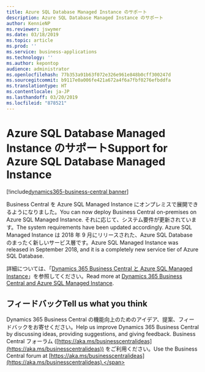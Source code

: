 ```yaml
---
title: Azure SQL Database Managed Instance のサポート
description: Azure SQL Database Managed Instance のサポート
author: KennieNP
ms.reviewer: jswymer
ms.date: 03/18/2019
ms.topic: article
ms.prod: ''
ms.service: business-applications
ms.technology: ''
ms.author: kepontop
audience: administrator
ms.openlocfilehash: 77b353a91b63f072e326e961e848b0cff300247d
ms.sourcegitcommit: b9117e0a006fe421a672a4f6a7fbf0276efbddfa
ms.translationtype: HT
ms.contentlocale: ja-JP
ms.lasthandoff: 03/20/2019
ms.locfileid: "878521"
---
```

# <a name="support-for-azure-sql-database-managed-instance"></a><span data-ttu-id="73cff-103">Azure SQL Database Managed Instance のサポート</span><span class="sxs-lookup"><span data-stu-id="73cff-103">Support for Azure SQL Database Managed Instance</span></span>

[!include[dynamics365-business-central banner](../includes/dynamics365-business-central.md)]

<span data-ttu-id="73cff-104">Business Central を Azure SQL Managed Instance にオンプレミスで展開できるようになりました。</span><span class="sxs-lookup"><span data-stu-id="73cff-104">You can now deploy Business Central on-premises on Azure SQL Managed Instance.</span></span> <span data-ttu-id="73cff-105">それに応じて、システム要件が更新されています。</span><span class="sxs-lookup"><span data-stu-id="73cff-105">The system requirements have been updated accordingly.</span></span> <span data-ttu-id="73cff-106">Azure SQL Managed Instance は 2018 年 9 月にリリースされた、Azure SQL Database のまったく新しいサービス層です。</span><span class="sxs-lookup"><span data-stu-id="73cff-106">Azure SQL Managed Instance was released in September 2018, and it is a completely new service tier of Azure SQL Database.</span></span>

<span data-ttu-id="73cff-107">詳細については、「[Dynamics 365 Business Central と Azure SQL Managed Instance](https://community.dynamics.com/business/b/businesscentraldevitpro/archive/2019/03/06/dynamics-365-business-central-and-azure-sql-managed-instance)」を参照してください。</span><span class="sxs-lookup"><span data-stu-id="73cff-107">Read more at [Dynamics 365 Business Central and Azure SQL Managed Instance](https://community.dynamics.com/business/b/businesscentraldevitpro/archive/2019/03/06/dynamics-365-business-central-and-azure-sql-managed-instance).</span></span>

## <a name="tell-us-what-you-think"></a><span data-ttu-id="73cff-108">フィードバック</span><span class="sxs-lookup"><span data-stu-id="73cff-108">Tell us what you think</span></span>
<span data-ttu-id="73cff-109">Dynamics 365 Business Central の機能向上のためのアイデア、提案、フィードバックをお寄せください。</span><span class="sxs-lookup"><span data-stu-id="73cff-109">Help us improve Dynamics 365 Business Central by discussing ideas, providing suggestions, and giving feedback.</span></span> <span data-ttu-id="73cff-110">Business Central フォーラム ([https://aka.ms/businesscentralideas](https://aka.ms/businesscentralideas)) をご利用ください。</span><span class="sxs-lookup"><span data-stu-id="73cff-110">Use the Business Central forum at [https://aka.ms/businesscentralideas](https://aka.ms/businesscentralideas).</span></span>

